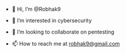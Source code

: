 - 👋 Hi, I’m @Robhak9
- 👀 I’m interested in cybersecurity 

- 💞️ I’m looking to collaborate on pentesting 
- 📫 How to reach me at robhak9@gmail.com

<!---
Robhak9/Robhak9 is a ✨ special ✨ repository because its `README.md` (this file) appears on your GitHub profile.
You can click the Preview link to take a look at your changes.
--->

